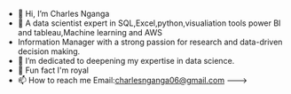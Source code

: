 - 👋 Hi, I’m Charles Nganga
- 👀 A data scientist expert in SQL,Excel,python,visualiation tools power BI and tableau,Machine learning and AWS
- Information Manager with a strong passion for research and data-driven decision making.
- 🌱 I’m dedicated to deepening my expertise in data science.
- 💞️ Fun fact I'm royal
- 📫 How to reach me Email:charlesnganga06@gmail.com
--->
